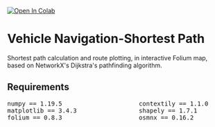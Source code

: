 [![Open In Colab](https://colab.research.google.com/assets/colab-badge.svg)](https://colab.research.google.com/drive/18xsrTk5O9am9WtcNJCR2TFv49ReF4BkG?usp=sharing)

# Vehicle Navigation-Shortest Path

Shortest path calculation and route plotting, in interactive Folium map, based on NetworkX's Dijkstra's pathfinding algorithm.

## Requirements

<pre>
numpy == 1.19.5                     contextily == 1.1.0               osgeo == 2.2.3
matplotlib == 3.4.3                 shapely == 1.7.1                  pyproj == 3.2.0
folium == 0.8.3                     osmnx == 0.16.2                   geopandas == 0.9.0     
</pre>
